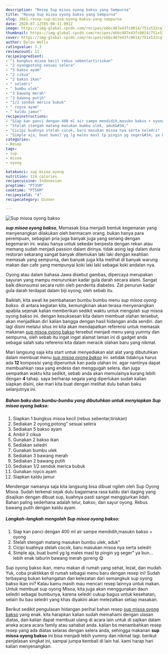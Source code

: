 ```yaml
---
description: "Resep Sup misoa oyong bakso yang Sempurna"
title: "Resep Sup misoa oyong bakso yang Sempurna"
slug: 3661-resep-sup-misoa-oyong-bakso-yang-sempurna
date: 2020-07-12T05:00:11.091Z
image: https://img-global.cpcdn.com/recipes/ebbc487e43fc0014/751x532cq70/sup-misoa-oyong-bakso-foto-resep-utama.jpg
thumbnail: https://img-global.cpcdn.com/recipes/ebbc487e43fc0014/751x532cq70/sup-misoa-oyong-bakso-foto-resep-utama.jpg
cover: https://img-global.cpcdn.com/recipes/ebbc487e43fc0014/751x532cq70/sup-misoa-oyong-bakso-foto-resep-utama.jpg
author: Dylan Wells
ratingvalue: 3.3
reviewcount: 11
recipeingredient:
- "1 bungkus misoa kecil rebus sebentartiriskan"
- "2 oyongpotong sesuai selera"
- "5 bakso ayam"
- "2 cikua"
- "2 bakso ikan"
- " seledri"
- " bumbu ulek"
- "3 bawang merah"
- "2 bawang putih"
- "1/2 sendok merica bubuk"
- " royco ayam"
- " kaldu jamur"
recipeinstructions:
- "Siap kan panci dengan 400 ml air sampe mendidih,masukn bakso + oyong"
- "Stelah stengah matang masukan bumbu ulek, aduk&#34;"
- "Cicipi kuahnya stelah cocok, baru masukan misoa nya serta seledri"
- "Simple aja, buat bumil yg lg males masl tp pingin yg seger&#34; ya bun... lebih enak taburin bawang merah goreng 😋"
categories:
- Resep
tags:
- sup
- misoa
- oyong

katakunci: sup misoa oyong 
nutrition: 124 calories
recipecuisine: Indonesian
preptime: "PT35M"
cooktime: "PT56M"
recipeyield: "4"
recipecategory: Dinner

---
```



![Sup misoa oyong bakso](https://img-global.cpcdn.com/recipes/ebbc487e43fc0014/751x532cq70/sup-misoa-oyong-bakso-foto-resep-utama.jpg)

<b><i>sup misoa oyong bakso</i></b>, Memasak bisa menjadi bentuk kegemaran yang menyenangkan dilakukan oleh bermacam orang. bukan hanya para perempuan, sebagian pria juga banyak juga yang senang dengan kegemaran ini. walau hanya untuk sekedar berpesta dengan rekan atau memang sudah menjadi passion dalam dirinya. tidak asing lagi dalam dunia restoran sekarang sangat banyak ditemukan laki laki dengan keahlian memasak yang sempurna, dan banyak juga kita melihat di banyak warung makan dan cafe yang mempunyai koki laki laki sebagai koki andalan nya.

Oyong atau dalam bahasa Jawa disebut gambas, dipercaya merupakan sayuran yang mampu menurunkan kadar gula darah secara alami. Sangat baik dikonsumsi secara rutin oleh penderita diabetes. Zat penurun kadar gula darah terdapat dalam biji oyong, oleh sebab itu.

Baiklah, kita awali ke pembahasan bumbu bumbu menu <i>sup misoa oyong bakso</i>. di antara kegiatan kita, kemungkinan akan terasa menyenangkan apabila sejenak kalian memberikan sedikit waktu untuk mengolah sup misoa oyong bakso ini. dengan kesuksesan kita dalam membuat olahan tersebut, akan menjadikan diri kalian bangga dengan hasil hidangan anda sendiri. dan lagi disini melalui situs ini kita akan mendapatkan referensi untuk memasak makanan <u>sup misoa oyong bakso</u> tersebut menjadi menu yang yummy dan sempurna, oleh sebab itu ingat ingat alamat laman ini di gadget anda sebagai salah satu referensi kita dalam meracik olahan baru yang nikmat.


Mari langsung saja kita start untuk menyediakan alat alat yang dibutuhkan dalam membuat menu <u><i>sup misoa oyong bakso</i></u> ini. setidak tidaknya harus ada <b>12</b> komposisi yang diperuntuk kan pada olahan ini. agar nantinya dapat membuahkan rasa yang endess dan menggugah selera. dan juga sempatkan waktu kita sedikit, sebab anda akan memulainya kurang lebih dengan <b>4</b> tahap. saya berharap segala yang diperlukan sudah kalian siapkan disini, oke mari kita buat dengan melihat dulu bahan baku selanjutnya ini.

<!--inarticleads1-->

##### Bahan baku dan bumbu-bumbu yang dibutuhkan untuk menyiapkan Sup misoa oyong bakso:

1. Siapkan 1 bungkus misoa kecil (rebus sebentar,tiriskan)
1. Sediakan 2 oyong,potong&#34; sesuai selera
1. Sediakan 5 bakso ayam
1. Ambil 2 cikua
1. Gunakan 2 bakso ikan
1. Sediakan  seledri
1. Gunakan  bumbu ulek
1. Sediakan 3 bawang merah
1. Sediakan 2 bawang putih
1. Sediakan 1/2 sendok merica bubuk
1. Gunakan  royco ayam
1. Siapkan  kaldu jamur


Mendengar namanya saja kita langsung bisa dibuat ngileh oleh Sup Oyong Misoa. Sudah terkenal sejak dulu bagaimana rasa kaldu dari daging yang disajikan dengan dibuat sup, kuahnya pasti sangat menggiurkan lidah. Bahan paling sederhana adalah telur, bakso, dan sayur oyong. Rebus bawang putih dengan kaldu ayam. 

<!--inarticleads2-->

##### Langkah-langkah mengolah Sup misoa oyong bakso:

1. Siap kan panci dengan 400 ml air sampe mendidih,masukn bakso + oyong
1. Stelah stengah matang masukan bumbu ulek, aduk&#34;
1. Cicipi kuahnya stelah cocok, baru masukan misoa nya serta seledri
1. Simple aja, buat bumil yg lg males masl tp pingin yg seger&#34; ya bun... lebih enak taburin bawang merah goreng 😋


Sup oyong bakso ikan, menu makan di rumah yang sehat, lezat, dan mudah. Yuk, coba praktikkan di rumah sebagai menu baru dengan resep ini! Sudah terbayang bukan kehangatan dan kelezatan dari semangkuk sup oyong bakso ikan ini? Kalau kamu masih mau mencari resep lainnya untuk makan. Untuk membuat sup oyong Misoa, kita juga akan menggunakan daun seledri sebagai bumbunya, karena seledri cukup bagus untuk kesehatan, selain itu bau seledri yang khas diyakini akan melezatkan setiap masakan. 

Berikut sedikit pengulasan hidangan perihal bahan resep <u>sup misoa oyong bakso</u> yang enak. kita harapkan kalian sudah memahami dengan ulasan diatas, dan kalian dapat membuat ulang di acara lain untuk di sajikan dalam aneka acara acara family atau sahabat anda. kalian bs menambahkan resep resep yang ada diatas selaras dengan selera anda, sehingga makanan <b>sup misoa oyong bakso</b> ini bisa menjadi lebih yummy dan nikmat lagi. berikut penjelasan singkat ini, sampai jumpa kembali di lain hal. kami harap hari kalian menyenangkan.
